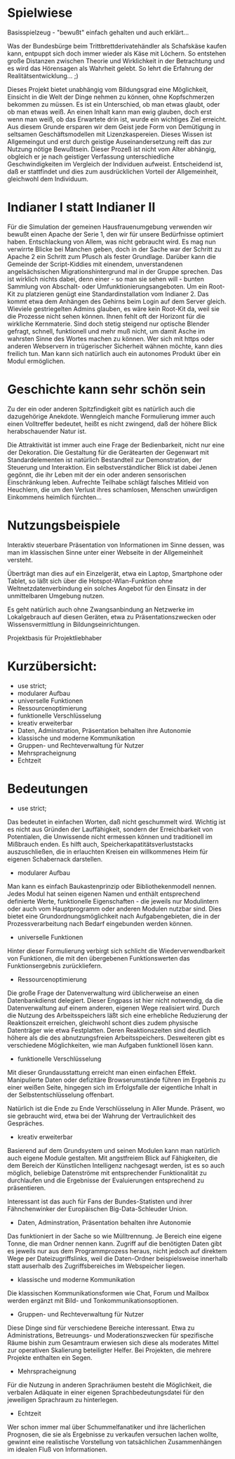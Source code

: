 # Spielwiese
Basisspielzeug - "bewußt" einfach gehalten und auch erklärt...

Was der Bundesbürge beim Trittbrettderivatehändler als Schafskäse kaufen kann, entpuppt sich doch immer wieder als Käse mit Löchern. So entstehen große Distanzen zwischen Theorie und Wirklichkeit in der Betrachtung und es wird das Hörensagen als Wahrheit gelebt. So lehrt die Erfahrung der Realitätsentwicklung... ;)

Dieses Projekt bietet unabhängig vom Bildungsgrad eine Möglichkeit, Einsicht in die Welt der Dinge nehmen zu können, ohne Kopfschmerzen bekommen zu müssen. Es ist ein Unterschied, ob man etwas glaubt, oder ob man etwas weiß. An einen Inhalt kann man ewig glauben, doch erst wenn man weiß, ob das Erwartete drin ist, wurde ein wichtiges Ziel erreicht. Aus diesem Grunde ersparen wir dem Geist jede Form von Demütigung in seltsamen Geschäftsmodellen mit Lizenzkaspereien. Dieses Wissen ist Allgemeingut und erst durch geistige Auseinandersetzung reift das zur Nutzung nötige Bewußtsein. Dieser Prozeß ist nicht vom Alter abhängig, obgleich er je nach geistiger Verfassung unterschiedliche Geschwindigkeiten im Vergleich der Individuen aufweist. Entscheidend ist, daß er stattfindet und dies zum ausdrücklichen Vorteil der Allgemeinheit, gleichwohl dem Individuum.

# Indianer I statt Indianer II

Für die Simulation der gemeinen Hausfrauenumgebung verwenden wir bewußt einen Apache der Serie 1, den wir für unsere Bedürfnisse optimiert haben. Entschlackung von Allem, was nicht gebraucht wird. Es mag nun verwirrte Blicke bei Manchen geben, doch in der Sache war der Schritt zu Apache 2 ein Schritt zum Pfusch als fester Grundlage. Darüber kann die Gemeinde der Script-Kiddies mit einendem, unverstandenen angelsächsischen Migrationshintergrund mal in der Gruppe sprechen. Das ist wirklich nichts dabei, denn einer - so man sie sehen will - bunten Sammlung von Abschalt- oder Umfunktionierungsangeboten. Um ein Root-Kit zu platzieren genügt eine Standardinstallation vom Indianer 2. Das kommt etwa dem Anhängen des Gehirns beim Login auf dem Server gleich. Wieviele gestriegelten Admins glauben, es wäre kein Root-Kit da, weil sie die Prozesse nicht sehen können. Ihnen fehlt oft der Horizont für die wirkliche Kernmaterie. Sind doch stetig steigend nur optische Blender gefragt, schnell, funktionell und mehr muß nicht, um damit Asche im wahrsten Sinne des Wortes machen zu können. Wer sich mit https oder anderen Webservern in trügerischer Sicherheit wähnen möchte, kann dies freilich tun. Man kann sich natürlich auch ein autonomes Produkt über ein Modul ermöglichen. 

# Geschichte kann sehr schön sein

Zu der ein oder anderen Spitzfindigkeit gibt es natürlich auch die dazugehörige Anekdote. Wenngleich manche Formulierung immer auch einen Volltreffer bedeutet, heißt es nicht zwingend, daß der höhere Blick herabschauender Natur ist.

Die Attraktivität ist immer auch eine Frage der Bedienbarkeit, nicht nur eine der Dekoration. Die Gestaltung für die Gerätearten der Gegenwart mit Standardelementen ist natürlich Bestandteil zur Demonstration, der Steuerung und Interaktion. Ein selbstverständlicher Blick ist dabei Jenen gegönnt, die ihr Leben mit der ein oder anderen sensorischen Einschränkung leben. Aufrechte Teilhabe schlägt falsches Mitleid von Heuchlern, die um den Verlust ihres schamlosen, Menschen unwürdigen Einkommens heimlich fürchten... 

# Nutzungsbeispiele

Interaktiv steuerbare Präsentation von Informationen im Sinne dessen, was man im klassischen Sinne unter einer Webseite in der Allgemeinheit versteht. 

Überträgt man dies auf ein Einzelgerät, etwa ein Laptop, Smartphone oder Tablet, so läßt sich über die Hotspot-Wlan-Funktion ohne Weltnetzdatenverbindung ein solches Angebot für den Einsatz in der unmittelbaren Umgebung nutzen. 

Es geht natürlich auch ohne Zwangsanbindung an Netzwerke im Lokalgebrauch auf diesen Geräten, etwa zu Präsentationszwecken oder Wissensvermittlung in Bildungseinrichtungen. 

Projektbasis für Projektliebhaber

# Kurzübersicht:

* use strict;
* modularer Aufbau
* universelle Funktionen
* Ressourcenoptimierung
* funktionelle Verschlüsselung
* kreativ erweiterbar
* Daten, Adminstration, Präsentation behalten ihre Autonomie
* klassische und moderne Kommunikation
* Gruppen- und Rechteverwaltung für Nutzer
* Mehrspracheignung
* Echtzeit
 
# Bedeutungen

* use strict;

Das bedeutet in einfachen Worten, daß nicht geschummelt wird. Wichtig ist es nicht aus Gründen der Lauffähigkeit, sondern der Erreichbarkeit von Potentialen, die Unwissende nicht ermessen können und traditionell im Mißbrauch enden. Es hilft auch, Speicherkapatitätsverluststacks auszuschließen, die in erlauchten Kreisen ein willkommenes Heim für eigenen Schabernack darstellen. 

* modularer Aufbau

Man kann es einfach Baukastenprinzip oder Bibliothekenmodell nennen. Jedes Modul hat seinen eigenen Namen und  enthält entsprechend definierte Werte, funktionelle Eigenschaften - die jeweils nur Modulintern oder auch vom Hauptprogramm oder anderen Modulen nutzbar sind. Dies bietet eine Grundordnungsmöglichkeit nach Aufgabengebieten, die in der Prozessverarbeitung nach Bedarf eingebunden werden können. 

* universelle Funktionen

Hinter dieser Formulierung verbirgt sich schlicht die Wiederverwendbarkeit von Funktionen, die mit den übergebenen Funktionswerten das Funktionsergebnis zurückliefern. 

* Ressourcenoptimierung

Die große Frage der Datenverwaltung wird üblicherweise an einen Datenbankdienst delegiert. Dieser Engpass ist hier nicht notwendig, da die Datenverwaltung auf einem anderen, eigenen Wege realisiert wird. Durch die Nutzung des Arbeitsspeichers läßt sich eine erhebliche Reduzierung der Reaktionszeit erreichen, gleichwohl schont dies zudem physische Datenträger wie etwa Festplatten. Deren Reaktionszeiten sind deutlich höhere als die des abnutzungsfreien Arbeitsspeichers. Desweiteren gibt es verschiedene Möglichkeiten, wie man Aufgaben funktionell lösen kann. 

* funktionelle Verschlüsselung

Mit dieser Grundausstattung erreicht man einen einfachen Effekt. Manipulierte Daten oder defizitäre Browserumstände führen im Ergebnis zu einer weißen Seite, hingegen sich im Erfolgsfalle der eigentliche Inhalt in der Selbstentschlüsselung offenbart. 

Natürlich ist die Ende zu Ende Verschlüsselung in Aller Munde. Präsent, wo sie gebraucht wird, etwa bei der Wahrung der Vertraulichkeit des Gespräches.

* kreativ erweiterbar

Basierend auf dem Grundsystem und seinen Modulen kann man natürlich auch eigene Module gestalten. Mit angstfreiem Blick auf Fähigkeiten, die dem Bereich der Künstlichen Intelligenz nachgesagt werden, ist es so auch möglich, beliebige Datenströme mit entsprechender Funktionalität zu durchlaufen und die Ergebnisse der Evaluierungen entsprechend zu präsentieren. 

Interessant ist das auch für Fans der Bundes-Statisten und ihrer Fähnchenwinker der Europäischen Big-Data-Schleuder Union. 

* Daten, Adminstration, Präsentation behalten ihre Autonomie

Das funktioniert in der Sache so wie Mülltrennung. Je Bereich eine eigene Tonne, die man Ordner nennen kann. Zugriff auf die benötigten Daten gibt es jeweils nur aus dem Programmprozess heraus, nicht jedoch auf direktem Wege per Dateizugriffslinks, weil die Daten-Ordner beispielsweise innerhalb statt auserhalb des Zugriffsbereiches im Webspeicher liegen. 

* klassische und moderne Kommunikation

Die klassischen Kommunikationsformen wie Chat, Forum und Mailbox werden ergänzt mit Bild- und Tonkommunikationsoptionen. 

* Gruppen- und Rechteverwaltung für Nutzer
 
Diese Dinge sind für verschiedene Bereiche interessant. Etwa zu Administrations, Betreuungs- und Moderationszwecken für spezifische Räume bishin zum Gesamtraum erwiesen sich diese als moderates Mittel zur operativen Skalierung beteiligter Helfer. Bei Projekten, die mehrere Projekte enthalten ein Segen.

* Mehrspracheignung

Für die Nutzung in anderen Sprachräumen besteht die Möglichkeit, die verbalen Adäquate in einer eigenen Sprachbedeutungsdatei für den jeweiligen Sprachraum zu hinterlegen. 

* Echtzeit
 
Wer schon immer mal über Schummelfanatiker und ihre lächerlichen Prognosen, die sie als Ergebnisse zu verkaufen versuchen lachen wollte, gewinnt eine realistische Vorstellung von tatsächlichen Zusammenhängen im idealen Fluß von Informationen. 
